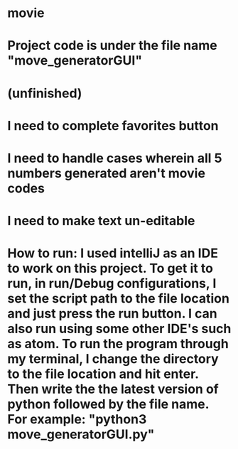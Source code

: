 # movie

# Project code is under the file name "move_generatorGUI"

# (unfinished)

# I need to complete favorites button

# I need to handle cases wherein all 5 numbers generated aren't movie codes

# I need to make text un-editable 


# How to run: I used intelliJ as an IDE to work on this project. To get it to run, in run/Debug configurations, I set the script path to the file location and just press the run button. I can also run using some other IDE's such as atom. To run the program through my terminal, I change the directory to the file location and hit enter. Then write the the latest version of python followed by the file name. For example: "python3 move_generatorGUI.py"
